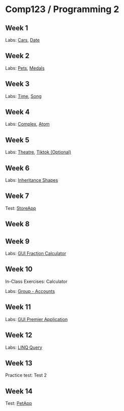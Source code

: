 # Comp123 / Programming 2


## Week 1
Labs: [Cars](https://github.com/dyeyniyel/comp123-lab1-part1-Cars), [Date](https://github.com/dyeyniyel/comp123-lab1-part2-Date)

## Week 2
Labs: [Pets](https://github.com/dyeyniyel/comp123-lab2-part1-Pets), [Medals](https://github.com/dyeyniyel/comp123-lab2-part2-Medals)

## Week 3
Labs: [Time](https://github.com/dyeyniyel/comp123-lab3-part1-Time), [Song](https://github.com/dyeyniyel/comp123-lab3-part2-Song)

## Week 4
Labs: [Complex](https://github.com/dyeyniyel/comp123-lab4-part1-Complex), [Atom](https://github.com/dyeyniyel/comp123-lab4-part1-Atoms)

## Week 5
Labs: [Theatre](https://github.com/dyeyniyel/comp123-lab5-Theatre), [Tiktok (Optional)](https://github.com/dyeyniyel/comp123-review-tiktok)

## Week 6
Labs: [Inheritance Shapes](https://github.com/dyeyniyel/comp123-lab6-Inheritance-Shapes)

## Week 7

Test: [StoreApp](https://github.com/dyeyniyel/comp123-Test01-StorePerson)

## Week 8

## Week 9
Labs: [GUI Fraction Calculator](https://github.com/dyeyniyel/comp123-lab7-gui-fraction-calculator)

## Week 10
In-Class Exercises: Calculator

Labs: [Group - Accounts](https://github.com/dyeyniyel/comp123-GroupAssignment-Accounts)

## Week 11
Labs: [GUI Premier Application](https://github.com/dyeyniyel/comp123-lab8-GUI-premier)

## Week 12
Labs: [LINQ Query](https://github.com/dyeyniyel/comp123-lab9-Linq-Query)

## Week 13
Practice test: Test 2

## Week 14
Test: [PetApp](https://github.com/dyeyniyel/comp123-Test02-PetApp)
